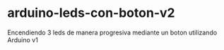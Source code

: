 # arduino-leds-con-boton-v2
Encendiendo 3 leds de manera progresiva mediante un boton utilizando Arduino v1
